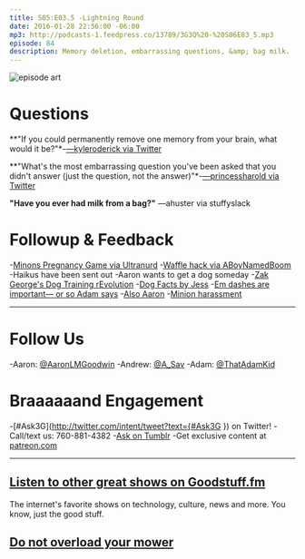 ```yaml
---
title: S05:E03.5 -Lightning Round
date: 2016-01-28 22:56:00 -06:00
mp3: http://podcasts-1.feedpress.co/13789/3G3Q%20-%20S06E03_5.mp3
episode: 84
description: Memory deletion, embarrassing questions, &amp; bag milk.
---
```


![episode art][1]

# Questions

**"If you could permanently remove one memory from your brain, what would it be?"*-[—kyleroderick via Twitter][2]

**"What's the most embarrassing question you've been asked that you didn't answer (just the question, not the answer)"*-[—princessharold via Twitter][3]

**"Have you ever had milk from a bag?"** —ahuster via stuffyslack

# Followup &amp; Feedback

-[Minons Pregnancy Game via Ultranurd][4]
-[Waffle hack via ABoyNamedBoom][5]
-Haikus have been sent out
-Aaron wants to get a dog someday
-[Zak George's Dog Training rEvolution][6]
-[Dog Facts by Jess][7]
-[Em dashes are important— or so Adam says][8]
-[Also Aaron][9]
-[Minion harassment][10]

***

# Follow Us
-Aaron: [@AaronLMGoodwin](http://twitter.com/aaronlmgoodwin)
-Andrew: [@A_Sav](http://twitter.com/a_sav)
-Adam: [@ThatAdamKid](http://twitter.com/thatadamkid)

# Braaaaaand Engagement
-[#Ask3G](http://twitter.com/intent/tweet?text={#Ask3G }) on Twitter!
-Call/text us: 760-881-4382
-[Ask on Tumblr](http://3g3q.co/ask)
-Get exclusive content at [patreon.com](http://www.patreon.com/3g3q)

***

## [Listen to other great shows on Goodstuff.fm](http://goodstuff.fm/)
The internet's favorite shows on technology, culture, news and more. You know, just the good stuff.

## [Do not overload your mower][16]

[1]: http://l.gdwn.co/12VtS.jpg
[2]: https://twitter.com/45019724/status/689546488108609536
[3]: https://twitter.com/83285176/status/687385912485883904
[4]: https://m.youtube.com/watch?v=0jwqOSkOZzs
[5]: https://twitter.com/aboynamedboom/status/692564551540346881
[6]: https://www.youtube.com/user/zakgeorge21
[7]: https://twitter.com/dogfactsbyjess
[8]: https://twitter.com/ThatAdamKid/status/691857173236846599
[9]: https://twitter.com/AaronLMGoodwin/status/452498931520663553
[10]: https://twitter.com/joesteel/status/691678004842405888
[16]: http://goodstuff.fm/dailyish/152

